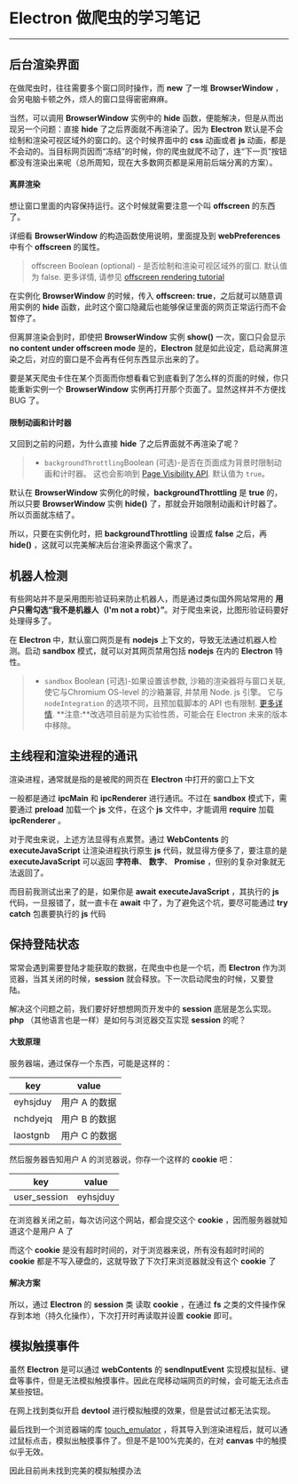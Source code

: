 # Electron 做爬虫的学习笔记

------

## 后台渲染界面

在做爬虫时，往往需要多个窗口同时操作，而 **new** 了一堆 **BrowserWindow** ，会另电脑卡顿之外，烦人的窗口显得密密麻麻。

当然，可以调用 **BrowserWindow**  实例中的 **hide** 函数，便能解决，但是从而出现另一个问题：直接 **hide** 了之后界面就不再渲染了。因为 **Electron** 默认是不会绘制和渲染可视区域外的窗口的。这个时候界面中的 **css** 动画或者 **js** 动画，都是不会动的。当目标网页因而“冻结”的时候，你的爬虫就爬不动了，连“下一页”按钮都没有渲染出来呢（总所周知，现在大多数网页都是采用前后端分离的方案）。

#### 离屏渲染

想让窗口里面的内容保持运行。这个时候就需要注意一个叫 **offscreen** 的东西了。

详细看 **BrowserWindow** 的构造函数使用说明，里面提及到 **webPreferences** 中有个 **offscreen** 的属性。

> offscreen Boolean (optional) - 是否绘制和渲染可视区域外的窗口. 默认值为 false. 更多详情, 请参见 [offscreen rendering tutorial](<https://electronjs.org/docs/tutorial/offscreen-rendering>) 

在实例化 **BrowserWindow** 的时候，传入 **offscreen: true**，之后就可以随意调用实例的 **hide** 函数，此时这个窗口隐藏后也能够保证里面的网页正常运行而不会暂停了。

但离屏渲染会到时，即使把 **BrowserWindow** 实例 **show()** 一次，窗口只会显示 **no content under offscreen mode** 是的，**Electron** 就是如此设定，启动离屏渲染之后，对应的窗口是不会再有任何东西显示出来的了。

要是某天爬虫卡住在某个页面而你想看看它到底看到了怎么样的页面的时候，你只能重新实例一个 **BrowserWindow** 实例再打开那个页面了。显然这样并不方便找 BUG 了。

#### 限制动画和计时器

又回到之前的问题，为什么直接 **hide** 了之后界面就不再渲染了呢？

> - `backgroundThrottling`Boolean (可选)-是否在页面成为背景时限制动画和计时器。 这也会影响到 [Page Visibility API](https://electronjs.org/docs/api/browser-window#page-visibility). 默认值为 `true`。

默认在 **BrowserWindow** 实例化的时候，**backgroundThrottling** 是 **true** 的，所以只要 **BrowserWindow** 实例 **hide()** 了，那就会开始限制动画和计时器了。所以页面就冻结了。

所以，只要在实例化时，把 **backgroundThrottling** 设置成 **false** 之后，再 **hide()** ，这就可以完美解决后台渲染界面这个需求了。



## 机器人检测

有些网站并不是采用图形验证码来防止机器人，而是通过类似国外网站常用的 **用户只需勾选“我不是机器人（I'm not a robt）”**。对于爬虫来说，比图形验证码要好处理得多了。

在 **Electron** 中，默认窗口网页是有 **nodejs** 上下文的，导致无法通过机器人检测。启动 **sandbox** 模式，就可以对其网页禁用包括 **nodejs** 在内的 **Electron** 特性。

> - `sandbox` Boolean (可选)-如果设置该参数, 沙箱的渲染器将与窗口关联, 使它与Chromium OS-level 的沙箱兼容, 并禁用 Node. js 引擎。 它与 `nodeIntegration` 的选项不同，且预加载脚本的 API 也有限制. [更多详情](https://electronjs.org/docs/api/sandbox-option). **注意:**改选项目前是为实验性质，可能会在 Electron 未来的版本中移除。



## 主线程和渲染进程的通讯

渲染进程，通常就是指的是被爬的网页在 **Electron** 中打开的窗口上下文

一般都是通过 **ipcMain** 和 **ipcRenderer** 进行通讯。不过在 **sandbox** 模式下，需要通过 **preload** 加载一个 **js** 文件，在这个 **js** 文件中，才能调用 **require** 加载 **ipcRenderer** 。

对于爬虫来说，上述方法显得有点累赘。通过 **WebContents** 的 **executeJavaScript** 让渲染进程执行原生 **js** 代码，就显得方便多了，要注意的是 **executeJavaScript** 可以返回 **字符串**、 **数字**、 **Promise** ，但别的复杂对象就无法返回了。

而目前我测试出来了的是，如果你是 **await** **executeJavaScript** ，其执行的 **js** 代码，一旦报错了，就一直卡在 **await** 中了，为了避免这个坑，要尽可能通过 **try catch** 包裹要执行的 **js** 代码



## 保持登陆状态

常常会遇到需要登陆才能获取的数据，在爬虫中也是一个坑，而 **Electron** 作为浏览器，当其关闭的时候，**session** 就会释放。下一次启动爬虫的时候，又要登陆。 

解决这个问题之前，我们要好好想想网页开发中的 **session** 底层是怎么实现。**php** （其他语言也是一样）是如何与浏览器交互实现 **session** 的呢？

#### 大致原理

服务器端，通过保存一个东西，可能是这样的：

| key      | value         |
| -------- | ------------- |
| eyhsjduy | 用户 A 的数据 |
| nchdyejq | 用户 B 的数据 |
| laostgnb | 用户 C 的数据 |

然后服务器告知用户 A 的浏览器说，你存一个这样的 **cookie** 吧：

| key          | value    |
| ------------ | -------- |
| user_session | eyhsjduy |

在浏览器关闭之前，每次访问这个网站，都会提交这个 **cookie** ，因而服务器就知道这个是用户 A 了

而这个 **cookie** 是没有超时时间的，对于浏览器来说，所有没有超时时间的 **cookie** 都是不写入硬盘的，这就导致了下次打来浏览器就没有这个 **cookie** 了

#### 解决方案

所以，通过 **Electron** 的 **session** 类 读取 **cookie** ，在通过 **fs** 之类的文件操作保存到本地（持久化操作），下次打开时再读取并设置 **cookie** 即可。



## 模拟触摸事件

虽然 **Electron** 是可以通过 **webContents** 的 **sendInputEvent** 实现模拟鼠标、键盘等事件，但是无法模拟触摸事件。因此在爬移动端网页的时候，会可能无法点击某些按钮。

在网上找到类似开启 **devtool** 进行模拟触摸的效果，但是尝试过都无法实现。

最后找到一个浏览器端的库 [touch_emulator](*https://github.com/hammerjs/touchemulator*) ，将其导入到渲染进程后，就可以通过鼠标点击，模拟出触摸事件了。但是不是100%完美的，在对 **canvas** 中的触摸似乎无效。

因此目前尚未找到完美的模拟触摸办法
